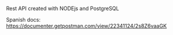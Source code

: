 Rest API created with NODEjs and PostgreSQL

Spanish docs:
https://documenter.getpostman.com/view/22341124/2s8Z6vaaGK
